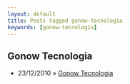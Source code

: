 ```yaml
---
layout: default
title: Posts tagged gonow-tecnologia
keywords: [gonow-tecnologia]
---
```

<h2 class="category">Gonow Tecnologia</h2>
<ul class="posts">
<li>
<p>
<span class="date">23/12/2010</span> &raquo; 
<a href="/blog/gonow-tecnologia">Gonow Tecnologia</a>
</p>
</li> 
</ul>
